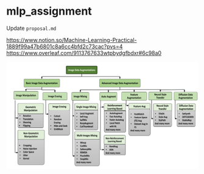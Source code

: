 # mlp_assignment

Update `proposal.md`

https://www.notion.so/Machine-Learning-Practical-1889f99a47b6801c8a6cc4bfd2c73cac?pvs=4  <br>
https://www.overleaf.com/9113767633wtpbydgfbdxr#6c98a0

![da](resources/data_augmentation_techniques.png)
